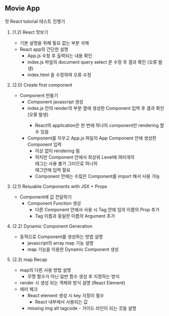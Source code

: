 ## Movie App

첫 React tutorial 테스트 진행기

1. (1.2) React 맛보기
    * 기본 설명을 위해 필요 없는 부분 삭제
    * React app의 간단한 설명
        * App.js 수정 후 출력되는 내용 확인
        * index.js 파일의 document query select 문 수정 후 결과 확인 (오류 발생)
        * index.html 을 수정하여 오류 수정

2. (2.0) Create first component
    * Component 만들기
        * Component javascript 생성
        * index.js 안의 render의 <App /> 부분 옆에 생성한 Component 입력 후 결과 확인 (오류 발생)
            * React의 application은 한 번에 하나의 component만 rendering 할 수 있음
        * Component를 지우고 App.js 파일의 App Component 안에 생성한 Component 입력
            * 이상 없이 rendering 됨
            * 하지만 Component 안에서 최상위 Level에 여러개의 <div> 태그는 사용 불가 그러므로 하나의 <div> 태그안에 입력 필요
            * Component 안에는 수많은 Component를 import 해서 사용 가능

3. (2.1) Resuable Components with JSX + Props
    * Component에 값 전달하기
        * Component Function 생성
            * 다른 Component 안에서 사용 시 Tag 안에 임의 이름의 Prop 추가
            * Tag 이름과 동일한 이름의 Argument 추가

4. (2.2) Dynamic Component Generation
    * 동적으로 Component를 생성하는 방법 설명
        * javascript의 array map 기능 설명
        * map 기능을 이용한 Dynamic Component 생성

5. (2.3) map Recap
    * map의 다른 사용 방법 설명
        * 무명 함수가 아닌 일반 함수 생성 후 지정하는 방식
    * render 시 생성 되는 객체와 방식 설명 (React Element)
    * 에러 체크
        * React element 생성 시 key 지정이 필수
            * React 내부에서 사용되는 값
        * missing img alt tagcode - 가이드 라인이 되는 것을 설명
